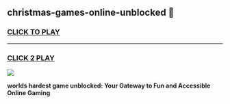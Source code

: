 
## christmas-games-online-unblocked 👋
<h3>
<a href="https://premium.freeplayer.one?title=christmas-games-online-unblocked&ref=14F">CLICK TO PLAY</a></h3>
<hr>

<h3>
<a href="https://premium.freeplayer.one?title=christmas-games-online-unblocked&ref=14F">CLICK 2 PLAY</a>
  
</h3>

<a href="https://premium.freeplayer.one?title=christmas-games-online-unblocked&ref=12F/"><img src="https://clearcache.store/games.png"></a>


**worlds hardest game unblocked: Your Gateway to Fun and Accessible Online Gaming**
